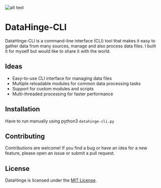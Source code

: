 ![alt text](https://cdn.statically.io/gh/Sudo-Ivan/MyWebsite-Assets/main/images/logo/datahinge.png)

# DataHinge-CLI

DataHinge-CLI is a command-line interface (CLI) tool that makes it easy to gather data from many sources, manage and also process data files. I built it for myself but would like to share it with the world.

## Ideas

-   Easy-to-use CLI interface for managing data files
-   Multiple reloadable modules for common data processing tasks
-   Support for custom modules and scripts
-   Multi-threaded processing for faster performance

## Installation

Have to run manually using python3 `datahinge-cli.py`

## Contributing

Contributions are welcome! If you find a bug or have an idea for a new feature, please open an issue or submit a pull request.

## License

DataHinge is licensed under the [MIT License](https://chat.openai.com/chat/LICENSE).
